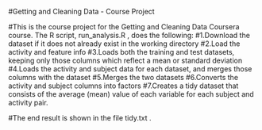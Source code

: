 #Getting and Cleaning Data - Course Project

#This is the course project for the Getting and Cleaning Data Coursera course. The R script,  run_analysis.R , does the following:
#1.Download the dataset if it does not already exist in the working directory
#2.Load the activity and feature info
#3.Loads both the training and test datasets, keeping only those columns which reflect a mean or standard deviation
#4.Loads the activity and subject data for each dataset, and merges those columns with the dataset
#5.Merges the two datasets
#6.Converts the  activity  and  subject  columns into factors
#7.Creates a tidy dataset that consists of the average (mean) value of each variable for each subject and activity pair.

#The end result is shown in the file  tidy.txt .
